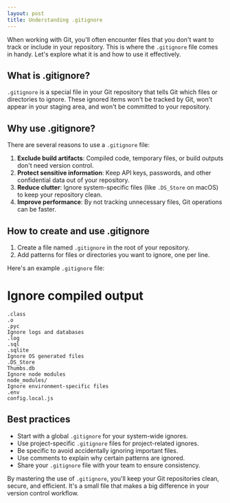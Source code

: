 ```yaml
---
layout: post
title: Understanding .gitignore
---
```


When working with Git, you'll often encounter files that you don't want to track or include in your repository. This is where the `.gitignore` file comes in handy. Let's explore what it is and how to use it effectively.

## What is .gitignore?

`.gitignore` is a special file in your Git repository that tells Git which files or directories to ignore. These ignored items won't be tracked by Git, won't appear in your staging area, and won't be committed to your repository.

## Why use .gitignore?

There are several reasons to use a `.gitignore` file:

1. **Exclude build artifacts**: Compiled code, temporary files, or build outputs don't need version control.
2. **Protect sensitive information**: Keep API keys, passwords, and other confidential data out of your repository.
3. **Reduce clutter**: Ignore system-specific files (like `.DS_Store` on macOS) to keep your repository clean.
4. **Improve performance**: By not tracking unnecessary files, Git operations can be faster.

## How to create and use .gitignore

1. Create a file named `.gitignore` in the root of your repository.
2. Add patterns for files or directories you want to ignore, one per line.

Here's an example `.gitignore` file:
# Ignore compiled output
```
.class
.o
.pyc
Ignore logs and databases
.log
.sql
.sqlite
Ignore OS generated files
.DS_Store
Thumbs.db
Ignore node modules
node_modules/
Ignore environment-specific files
.env
config.local.js
```

## Best practices

- Start with a global `.gitignore` for your system-wide ignores.
- Use project-specific `.gitignore` files for project-related ignores.
- Be specific to avoid accidentally ignoring important files.
- Use comments to explain why certain patterns are ignored.
- Share your `.gitignore` file with your team to ensure consistency.

By mastering the use of `.gitignore`, you'll keep your Git repositories clean, secure, and efficient. It's a small file that makes a big difference in your version control workflow.
